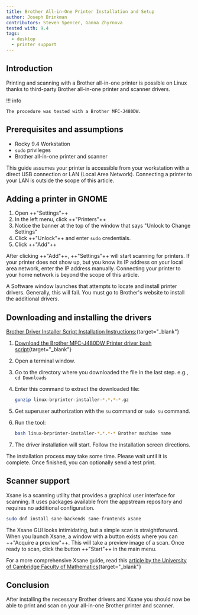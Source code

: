 ```yaml
---
title: Brother All-in-One Printer Installation and Setup
author: Joseph Brinkman
contributors: Steven Spencer, Ganna Zhyrnova
tested with: 9.4
tags:
  - desktop
  - printer support
---
```


## Introduction

Printing and scanning with a Brother all-in-one printer is possible on Linux thanks to third-party Brother all-in-one printer and scanner drivers.

!!! info

    The procedure was tested with a Brother MFC-J480DW.

## Prerequisites and assumptions

- Rocky 9.4 Workstation
- `sudo` privileges
- Brother all-in-one printer and scanner

This guide assumes your printer is accessible from your workstation with a direct USB connection or LAN (Local Area Network). Connecting a printer to your LAN is outside the scope of this article.

## Adding a printer in GNOME

1. Open ++"Settings"++
2. In the left menu, click ++"Printers"++
3. Notice the banner at the top of the window that says "Unlock to Change Settings"
4. Click ++"Unlock"++ and enter `sudo` credentials.
5. Click ++"Add"++

After clicking ++"Add"++, ++"Settings"++ will start scanning for printers. If your printer does not show up, but you know its  IP address on your local area network, enter the IP address manually. Connecting your printer to your home network is beyond the scope of this article.

A Software window launches that attempts to locate and install printer drivers. Generally, this will fail. You must go to Brother's website to install the additional drivers.

## Downloading and installing the drivers

[Brother Driver Installer Script Installation Instructions:](https://support.brother.com/g/b/downloadlist.aspx?&c=us&lang=en&prod=mfcj480dw_us_eu_as&os=127){target="_blank"}

1. [Download the Brother MFC-J480DW Printer driver bash script](https://support.brother.com/g/b/downloadtop.aspx?c=us&lang=en&prod=mfcj480dw_us_eu_as){target="_blank"}
2. Open a terminal window.
3. Go to the directory where you downloaded the file in the last step. e.g., `cd Downloads`
4. Enter this command to extract the downloaded file:

    ```bash
    gunzip linux-brprinter-installer-*.*.*-*.gz
    ```

5. Get superuser authorization with the `su` command or `sudo su` command.
6. Run the tool:

    ```bash
    bash linux-brprinter-installer-*.*.*-* Brother machine name
    ```

7. The driver installation will start. Follow the installation screen directions.

The installation process may take some time. Please wait until it is complete. Once finished, you can optionally send a test print.

## Scanner support

Xsane is a scanning utility that provides a graphical user interface for scanning. It uses packages available from the appstream repository and requires no additional configuration.

```bash
sudo dnf install sane-backends sane-frontends xsane
```

The Xsane GUI looks intimidating, but a simple scan is straightforward. When you launch Xsane, a window with a button exists where you can ++"Acquire a preview"++. This will take a preview image of a scan. Once ready to scan, click the button ++"Start"++ in the main menu.

For a more comprehensive Xsane guide, read this [article by the University of Cambridge Faculty of Mathematics](https://www.maths.cam.ac.uk/computing/printing/xsane){target="_blank"}

## Conclusion

After installing the necessary Brother drivers and Xsane you should now be able to print and scan on your all-in-one Brother printer and scanner.
